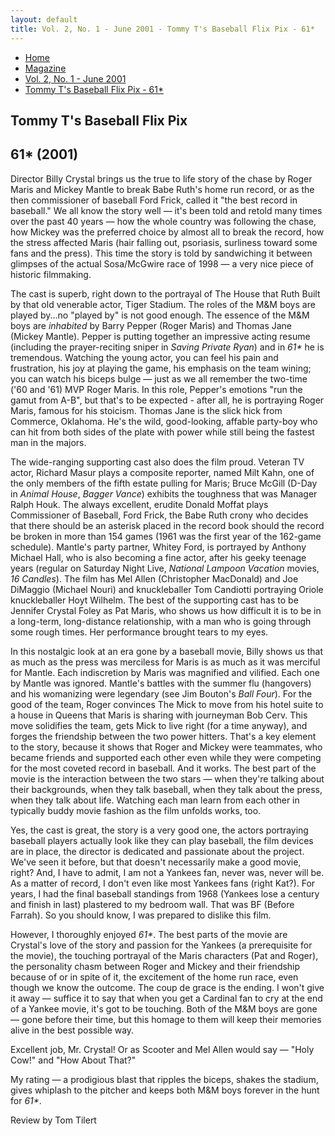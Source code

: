 ```yaml
---
layout: default
title: Vol. 2, No. 1 - June 2001 - Tommy T's Baseball Flix Pix - 61*
---
```

<nav class="breadcrumb" aria-label="breadcrumbs">
  <ul>
    <li><a href="{{ site.url }}{{ site.baseurl }}/index.html">Home</a></li>
    <li><a href="../magazine-home.html">Magazine</a></li>
    <li><a href="bi_vol_2_no_1_home.html">Vol. 2, No. 1 - June 2001</a></li>
    <li class="is-active"><a href="#" aria-current="page">Tommy T's Baseball Flix Pix - 61*</a></li>
  </ul>
</nav>

<section class="storycontent">
  <h1>Tommy T's Baseball Flix Pix</h1>
  <h2>61* (2001)</h2>

  <p>
    Director Billy Crystal brings us the true to life story of the chase by Roger Maris and Mickey Mantle to break Babe Ruth's home run record, or as the then commissioner of baseball Ford Frick, called it "the best record in baseball."  We all know the story well &mdash; it's been told and retold many times over the past 40 years &mdash; how the whole country was following the chase, how Mickey was the preferred choice by almost all to break the record, how the stress affected Maris (hair falling out, psoriasis, surliness toward some fans and the press).  This time the story is told by sandwiching it between glimpses of the actual Sosa/McGwire race of 1998 &mdash; a very nice piece of historic filmmaking.
  </p>

  <p>
    The cast is superb, right down to the portrayal of The House that Ruth Built by that old venerable actor, Tiger Stadium.  The roles of the M&M boys are played by...no "played by" is not good enough.  The essence of the M&M boys are <em>inhabited</em> by Barry Pepper (Roger Maris) and Thomas Jane (Mickey Mantle).  Pepper is putting together an impressive acting resume (including the prayer-reciting sniper in <em>Saving Private Ryan</em>) and in <em>61*</em> he is tremendous.  Watching the young actor, you can feel his pain and frustration, his joy at playing the game, his emphasis on the team wining; you can watch his biceps bulge &mdash; just as we all remember the two-time ('60 and '61) MVP Roger Maris.  In this role, Pepper's emotions "run the gamut from A-B", but that's to be expected - after all, he is portraying Roger Maris, famous for his stoicism.  Thomas Jane is the slick hick from Commerce, Oklahoma.  He's the wild, good-looking, affable party-boy who can hit from both sides of the plate with power while still being the fastest man in the majors.
  </p>

  <p>
    The wide-ranging supporting cast also does the film proud.  Veteran TV actor, Richard Masur plays a composite reporter, named Milt Kahn, one of the only members of the fifth estate pulling for Maris; Bruce McGill (D-Day in <em>Animal House</em>, <em>Bagger Vance</em>) exhibits the toughness that was Manager Ralph Houk.  The always excellent, erudite Donald Moffat plays Commissioner of Baseball, Ford Frick, the Babe Ruth crony who decides that there should be an asterisk placed in the record book should the record be broken in more than 154 games (1961 was the first year of the 162-game schedule).  Mantle's party partner, Whitey Ford, is portrayed by Anthony Michael Hall, who is also becoming a fine actor, after his geeky teenage years (regular on Saturday Night Live, <em>National Lampoon Vacation</em> movies, <em>16 Candles</em>).  The film has Mel Allen (Christopher MacDonald) and Joe DiMaggio (Michael Nouri) and knuckleballer Tom Candiotti portraying Oriole knuckleballer Hoyt Wilhelm.  The best of the supporting cast has to be Jennifer Crystal Foley as Pat Maris, who shows us how difficult it is to be in a long-term, long-distance relationship, with a man who is going through some rough times.  Her performance brought tears to my eyes.
  </p>

  <p>
    In this nostalgic look at an era gone by a baseball movie, Billy shows us that as much as the press was merciless for Maris is as much as it was merciful for Mantle.  Each indiscretion by Maris was magnified and vilified.  Each one by Mantle was ignored.  Mantle's battles with the summer flu  (hangovers) and his womanizing were legendary (see Jim Bouton's <em>Ball Four</em>).  For the good of the team, Roger convinces The Mick to move from his hotel suite to a house in Queens that Maris is sharing with journeyman Bob Cerv.  This move solidifies the team, gets Mick to live right (for a time anyway), and forges the friendship between the two power hitters.  That's a key element to the story, because it shows that Roger and Mickey were teammates, who became friends and supported each other even while they were competing for the most coveted record in baseball.  And it works.  The best part of the movie is the interaction between the two stars &mdash; when they're talking about their backgrounds, when they talk baseball, when they talk about the press, when they talk about life.  Watching each man learn from each other in typically buddy movie fashion as the film unfolds works, too.
  </p>

  <p>
    Yes, the cast is great, the story is a very good one, the actors portraying baseball players actually look like they can play baseball, the film devices are in place, the director is dedicated and passionate about the project.  We've seen it before, but that doesn't necessarily make a good movie, right?  And, I have to admit, I am not a Yankees fan, never was, never will be.  As a matter of record, I don't even like most Yankees fans (right Kat?).  For years, I had the final baseball standings from 1968 (Yankees lose a century and finish in last) plastered to my bedroom wall.  That was BF (Before Farrah).  So you should know, I was prepared to dislike this film.
  </p>

  <p>
    However, I thoroughly enjoyed <em>61*</em>.  The best parts of the movie are Crystal's love of the story and passion for the Yankees (a prerequisite for the movie), the touching portrayal of the Maris characters (Pat and Roger), the personality chasm between Roger and Mickey and their friendship because of or in spite of it, the excitement of the home run race, even though we know the outcome.  The coup de grace is the ending.  I won't give it away &mdash; suffice it to say that when you get a Cardinal fan to cry at the end of a Yankee movie, it's got to be touching.  Both of the M&M boys are gone &mdash; gone before their time, but this homage to them will keep their memories alive in the best possible way.
  </p>

  <p>
    Excellent job, Mr. Crystal!  Or as Scooter and Mel Allen would say &mdash; "Holy Cow!" and "How About That?"
  </p>

  <p>
    My rating &mdash; a prodigious blast that ripples the biceps, shakes the stadium, gives whiplash to the pitcher and keeps both M&M boys forever in the hunt for <em>61*</em>.
  </p>

  <p>
    Review by Tom Tilert
  </p>

</section>
